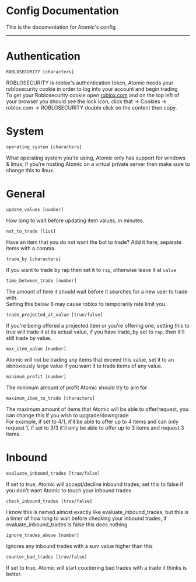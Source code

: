 # Config Documentation

This is the documentation for Atomic's config
***
# Authentication

`ROBLOSECURITY [characters]`

ROBLOSECURITY is roblox's authentication token, Atomic needs your roblosecurity cookie in order to log into your account and begin trading  
To get your Roblosecurity cookie open [roblox.com](https://roblox.com) and on the top left of your browser you should see the lock icon, click that -> Cookies -> roblox.com -> ROBLOSECURITY double click on the content then copy.


# System

`operating_system [characters]`

What operating system you're using, Atomic only has support for windows & linux, if you're hosting Atomic on a virtual private server then make sure to change this to linux.  

# General

`update_values [number]`

How long to wait before updating item values, in minutes.

`not_to_trade [list]`

Have an item that you do not want the bot to trade? Add it here, separate items with a comma.

`trade_by [characters]`

If you want to trade by rap then set it to `rap`, otherwise leave it at `value`

`time_between_trade [number]`

The amount of time it should wait before it searches for a new user to trade with.  
Setting this below 6 may cause roblox to temporarily rate limit you.

`trade_projected_at_value [true/false]`

If you're being offered a projected item or you're offering one, setting this to true will trade it at its actual value, if you have trade_by set to `rap`, then it'll still trade by value.

`max_item_value [number]`

Atomic will not be trading any items that exceed this value, set it to an obnoxiously large value if you want it to trade items of any value.

`minimum_profit [number]`

The minimum amount of profit Atomic should try to aim for

`maximum_item_to_trade [characters]`

The maximum amount of items that Atomic will be able to offer/request, you can change this if you wish to upgrade/downgrade  
For example, if set to 4/1, it'll be able to offer up to 4 items and can only request 1, if set to 3/3 it'll only be able to offer up to 3 items and request 3 items.

# Inbound

`evaluate_inbound_trades [true/false]`

If set to true, Atomic will accept/decline inbound trades, set this to false if you don't want Atomic to touch your inbound trades

`check_inbound_trades [true/false]`

I know this is named almost exactly like evaluate_inbound_trades, but this is a timer of how long to wait before checking your inbound trades, if evaluate_inbound_trades is false this does nothing

`ignore_trades_above [number]`

Ignores any inbound trades with a sum value higher than this

`counter_bad_trades [true/false]`

If set to true, Atomic will start countering bad trades with a trade it thinks is better.

